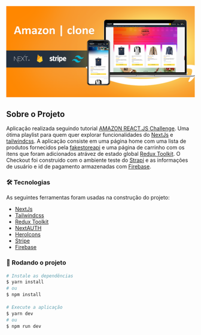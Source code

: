
<div align="center">
  <img alt="Amazonclone" title="Amazonclone" width="1000px"  src="./public/assets/page-home.png" style="margin: 0 auto"/>

</div>

## Sobre o Projeto
Aplicação realizada seguindo tutorial [AMAZON REACT.JS Challenge](https://www.youtube.com/watch?v=oq0B7XUNbtk). Uma ótima playlist para quem quer explorar funcionalidades do [NextJs](https://nextjs.org/) e [tailwindcss](https://tailwindcss.com/). A aplicação consiste em uma página home com uma lista de produtos fornecidos pela [fakestoreapi](https://fakestoreapi.com/) e uma página de carrinho com os itens que foram adicionados atrávez de estado global [Redux Toolkit](https://redux-toolkit.js.org//). O Checkout foi construido com o ambiente teste do [Strapi](https://stripe.com/br) e as informações de usuário e id de pagamento armazenadas com [Firebase](https://firebase.google.com/).



### 🛠 Tecnologias
As seguintes ferramentas foram usadas na construção do projeto:

- <a href="https://reactnative.dev/" > NextJs</a>
- <a href="https://tailwindcss.com/"> Tailwindcss </a>
- <a href="https://redux-toolkit.js.org//"> Redux Toolkit </a>
- <a href="https://next-auth.js.org/" > NextAUTH</a>
- <a href="https://heroicons.com/" > HeroIcons</a>
- <a href="https://stripe.com/br" > Stripe</a>
- <a href="https://firebase.google.com/" > Firebase</a>

### 🎲 Rodando o projeto

```bash
# Instale as dependências
$ yarn install
# ou
$ npm install

# Execute a aplicação
$ yarn dev
# ou
$ npm run dev
```